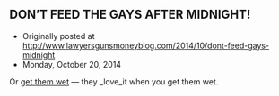 ## DON’T FEED THE GAYS AFTER MIDNIGHT!

 * Originally posted at http://www.lawyersgunsmoneyblog.com/2014/10/dont-feed-gays-midnight
 * Monday, October 20, 2014

Or [get them wet](http://www.rawstory.com/rs/2014/10/sc-gop-candidate-dont-be-deceived-cute-same-sex-gremlins-will-destroy-us/) — they _love_it when you get them wet.